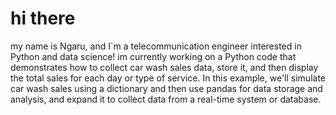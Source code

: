 # hi there 

my name is Ngaru, and I`m a telecommunication engineer interested in Python and data science!
  im currently working on a Python code that demonstrates how to collect car wash sales data, store it, and then display the total sales for each day or type of service. In this example, we'll simulate car wash sales using a dictionary and then use pandas for data storage and analysis, and  expand it to collect data from a real-time system or database.
